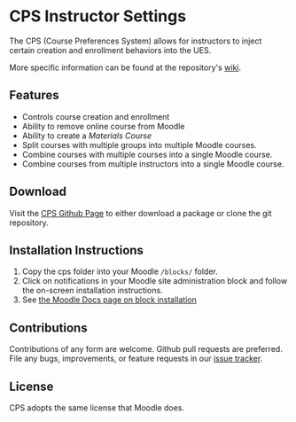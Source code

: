 # CPS Instructor Settings

The CPS (Course Preferences System) allows for instructors to inject certain
creation and enrollment behaviors into the UES.

More specific information can be found at the repository's [wiki][wiki].

[wiki]: https://github.com/lsuits/cps/wiki

## Features

- Controls course creation and enrollment
- Ability to remove online course from Moodle
- Ability to create a _Materials Course_
- Split courses with multiple groups into multiple Moodle courses.
- Combine courses with multiple courses into a single Moodle course.
- Combine courses from multiple instructors into a single Moodle course.

## Download

Visit the [CPS Github Page][cps] to either download a package or clone the git
repository.

[cps]: https://github.com/lsuits/cps

## Installation Instructions

1. Copy the cps folder into your Moodle `/blocks/` folder.
2. Click on notifications in your Moodle site administration block and follow
   the on-screen installation instructions.
3. See [the Moodle Docs page on block installation][moodle_docs]

[moodle_docs]: http://docs.moodle.org/20/en/Installing_contributed_modules_or_plugins#Block_installation

## Contributions

Contributions of any form are welcome. Github pull requests are preferred. File
any bugs, improvements, or feature requests in our [issue tracker][issues].

[issues]: https://github.com/lsuits/cps/issues

## License

CPS adopts the same license that Moodle does.

